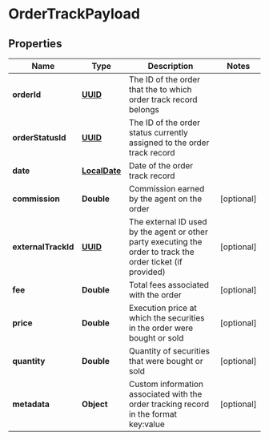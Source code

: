 
# OrderTrackPayload

## Properties
Name | Type | Description | Notes
------------ | ------------- | ------------- | -------------
**orderId** | [**UUID**](UUID.md) | The ID of the order that the to which order track record belongs | 
**orderStatusId** | [**UUID**](UUID.md) | The ID of the order status currently assigned to the order track record | 
**date** | [**LocalDate**](LocalDate.md) | Date of the order track record | 
**commission** | **Double** | Commission earned by the agent on the order |  [optional]
**externalTrackId** | [**UUID**](UUID.md) | The external ID used by the agent or other party executing the order to track the order ticket (if provided) |  [optional]
**fee** | **Double** | Total fees associated with the order |  [optional]
**price** | **Double** | Execution price at which the securities in the order were bought or sold |  [optional]
**quantity** | **Double** | Quantity of securities that were bought or sold |  [optional]
**metadata** | **Object** | Custom information associated with the order tracking record in the format key:value |  [optional]



